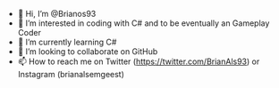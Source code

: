 - 👋 Hi, I’m @Brianos93
- 👀 I’m interested in coding with C# and to be eventually an Gameplay Coder
- 🌱 I’m currently learning C#
- 💞️ I’m looking to collaborate on GitHub
- 📫 How to reach me on Twitter (https://twitter.com/BrianAls93) or Instagram (brianalsemgeest)


<!---
Brianos93/Brianos93 is a ✨ special ✨ repository because its `README.md` (this file) appears on your GitHub profile.
You can click the Preview link to take a look at your changes.
--->
